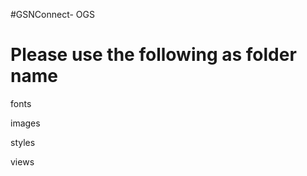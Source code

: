 #GSNConnect- OGS

Please use the following as folder name
========================================

fonts

images

styles

views
